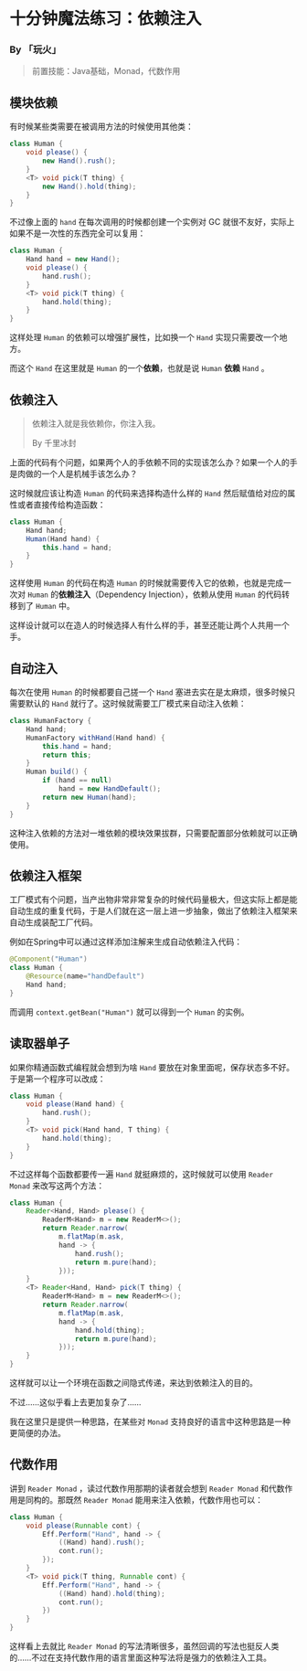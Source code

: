 # 十分钟魔法练习：依赖注入

### By 「玩火」

> 前置技能：Java基础，Monad，代数作用

## 模块依赖

有时候某些类需要在被调用方法的时候使用其他类：

```java
class Human {
    void please() {
        new Hand().rush();
    }
    <T> void pick(T thing) {
        new Hand().hold(thing);
    }
}
```

不过像上面的 `hand` 在每次调用的时候都创建一个实例对 GC 就很不友好，实际上如果不是一次性的东西完全可以复用：

```java
class Human {
    Hand hand = new Hand();
    void please() {
        hand.rush();
    }
    <T> void pick(T thing) {
        hand.hold(thing);
    }
}
```

这样处理 `Human` 的依赖可以增强扩展性，比如换一个 `Hand` 实现只需要改一个地方。

而这个 `Hand` 在这里就是 `Human` 的一个**依赖**，也就是说 `Human` **依赖** `Hand` 。

## 依赖注入

> 依赖注入就是我依赖你，你注入我。
>
> By 千里冰封

上面的代码有个问题，如果两个人的手依赖不同的实现该怎么办？如果一个人的手是肉做的一个人是机械手该怎么办？

这时候就应该让构造 `Human` 的代码来选择构造什么样的 `Hand` 然后赋值给对应的属性或者直接传给构造函数：

```java
class Human {
    Hand hand;
    Human(Hand hand) {
        this.hand = hand;
    }
}
```

这样使用 `Human` 的代码在构造 `Human` 的时候就需要传入它的依赖，也就是完成一次对 `Human` 的**依赖注入**（Dependency Injection），依赖从使用 `Human` 的代码转移到了 `Human` 中。

这样设计就可以在造人的时候选择人有什么样的手，甚至还能让两个人共用一个手。

## 自动注入

每次在使用 `Human` 的时候都要自己搓一个 `Hand` 塞进去实在是太麻烦，很多时候只需要默认的 `Hand` 就行了。这时候就需要工厂模式来自动注入依赖：

```java
class HumanFactory {
    Hand hand;
    HumanFactory withHand(Hand hand) {
        this.hand = hand;
        return this;
    }
    Human build() {
        if (hand == null) 
            hand = new HandDefault();
        return new Human(hand);
    }
}
```

这种注入依赖的方法对一堆依赖的模块效果拔群，只需要配置部分依赖就可以正确使用。

## 依赖注入框架

工厂模式有个问题，当产出物非常非常复杂的时候代码量极大，但这实际上都是能自动生成的重复代码，于是人们就在这一层上进一步抽象，做出了依赖注入框架来自动生成装配工厂代码。

例如在Spring中可以通过这样添加注解来生成自动依赖注入代码：

```java
@Component("Human")
class Human {
    @Resource(name="handDefault")
    Hand hand;
}
```

而调用 `context.getBean("Human")` 就可以得到一个 `Human` 的实例。

## 读取器单子

如果你精通函数式编程就会想到为啥 `Hand` 要放在对象里面呢，保存状态多不好。于是第一个程序可以改成：

```java
class Human {
    void please(Hand hand) {
        hand.rush();
    }
    <T> void pick(Hand hand, T thing) {
        hand.hold(thing);
    }
}
```

不过这样每个函数都要传一遍 `Hand` 就挺麻烦的，这时候就可以使用 `Reader Monad` 来改写这两个方法：

```java
class Human {
    Reader<Hand, Hand> please() {
        ReaderM<Hand> m = new ReaderM<>();
        return Reader.narrow(
            m.flatMap(m.ask,
            hand -> {
                hand.rush();
                return m.pure(hand);
            }));
    }
    <T> Reader<Hand, Hand> pick(T thing) {
        ReaderM<Hand> m = new ReaderM<>();
        return Reader.narrow(
            m.flatMap(m.ask,
            hand -> {
                hand.hold(thing);
                return m.pure(hand);
            }));
    }
}
```

这样就可以让一个环境在函数之间隐式传递，来达到依赖注入的目的。

不过……这似乎看上去更加复杂了……

我在这里只是提供一种思路，在某些对 `Monad` 支持良好的语言中这种思路是一种更简便的办法。

## 代数作用

讲到 `Reader Monad` ，读过代数作用那期的读者就会想到 `Reader Monad` 和代数作用是同构的。那既然 `Reader Monad` 能用来注入依赖，代数作用也可以：

```java
class Human {
    void please(Runnable cont) {
        Eff.Perform("Hand", hand -> {
            ((Hand) hand).rush();
            cont.run();
        });
    }
    <T> void pick(T thing, Runnable cont) {
        Eff.Perform("Hand", hand -> {
            ((Hand) hand).hold(thing);
            cont.run();
        })
    }
}
```

这样看上去就比 `Reader Monad` 的写法清晰很多，虽然回调的写法也挺反人类的……不过在支持代数作用的语言里面这种写法将是强力的依赖注入工具。